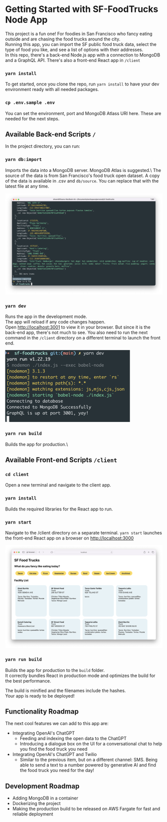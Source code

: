 # Getting Started with SF-FoodTrucks Node App

This project is a fun one! For foodies in San Francisco who fancy eating outside and are chasing the food trucks around the city.\
Running this app, you can import the SF public food truck data, select the type of food you like, and see a list of options with their addresses.\
In this repo, there's a back-end Node.js app with a connection to MongoDB and a GraphQL API. There's also a front-end React app in `/client`

### `yarn install`
To get started, once you clone the repo, run `yarn install` to have your dev environment ready with all needed packages.

### `cp .env.sample .env`
You can set the environment, port and MongoDB Atlass URI here. These are needed for the next steps.


## Available Back-end Scripts `/`

In the project directory, you can run:

### `yarn db:import`

Imports the data into a MongoDB server. MongoDB Atlas is suggested.\ 
The source of the data is from San Francisco's food truck open dataset. A copy of the data is available in .csv and `db/source`. You can replace that with the latest file at any time.

![sf-foodtrucks-dbimport](https://raw.githubusercontent.com/ehsankhakbaz/sf-foodtrucks/main/assets/sf-foodtrucks-dbimport.png)

### `yarn dev`
Runs the app in the development mode.\
The app will reload if any code changes happen.\
Open [http://localhost:3001](http://localhost:3001) to view it in your browser. But since it is the back-end app, there's not much to see. You also need to run the next command in the `/client` directory on a different terminal to launch the front end.

<img src="https://raw.githubusercontent.com/ehsankhakbaz/sf-foodtrucks/main/assets/sf-foodtrucks-start.png" width="400" alt="sf-foodtrucks-start">

### `yarn run build`

Builds the app for production.\


## Available Front-end Scripts `/client`

### `cd client`
Open a new terminal and navigate to the client app.

### `yarn install`
Builds the required libraries for the React app to run.

### `yarn start`

Navigate to the /client directory on a separate terminal.
`yarn start` launches the front-end React app on a browser on [http://localhost:3000](http://localhost:3000)

![sf-foodtrucks-front](https://raw.githubusercontent.com/ehsankhakbaz/sf-foodtrucks/main/assets/sf-foodtrucks-front.png)

### `yarn run build`

Builds the app for production to the `build` folder.\
It correctly bundles React in production mode and optimizes the build for the best performance.

The build is minified and the filenames include the hashes.\
Your app is ready to be deployed!


## Functionality Roadmap

The next cool features we can add to this app are:
- Integrating OpenAI's ChatGPT 
    - Feeding and indexing the open data to the ChatGPT 
    - Introducing a dialogue box on the UI for a conversational chat to help you find the food truck you need
- Integrating OpenAI's ChatGPT and Twilio
    - Similar to the previous item, but on a different channel: SMS. Being able to send a text to a number powered by generative AI and find the food truck you need for the day!

## Development Roadmap

- Adding MongoDB in a container
- Dockerizing the project
- Making the production build to be released on AWS Fargate for fast and reliable deployment
